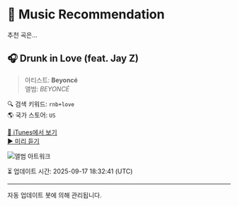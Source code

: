 
# 🎵 Music Recommendation

추천 곡은...

## 🎧 Drunk in Love (feat. Jay Z)  
> 아티스트: **Beyoncé**  
> 앨범: _BEYONCÉ_  

🔍 검색 키워드: `rnb+love`  
🌎 국가 스토어: `US`

[🔗 iTunes에서 보기](https://music.apple.com/us/album/drunk-in-love-feat-jay-z/780330041?i=780330308&uo=4)  
[▶️ 미리 듣기](https://audio-ssl.itunes.apple.com/itunes-assets/AudioPreview115/v4/62/b8/3d/62b83d23-76b2-e662-3a05-0e7e9a8c1859/mzaf_17923547908440223776.plus.aac.p.m4a)

![앨범 아트워크](https://is1-ssl.mzstatic.com/image/thumb/Features4/v4/dc/ca/29/dcca295f-851e-5faf-a3b4-030965fa80f2/dj.jyrlgxlq.jpg/100x100bb.jpg)

⏳ 업데이트 시간: 2025-09-17 18:32:41 (UTC)

---
자동 업데이트 봇에 의해 관리됩니다.
